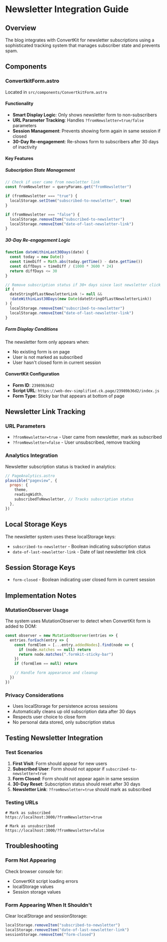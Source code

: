 # Newsletter Integration Guide

## Overview

The blog integrates with ConvertKit for newsletter subscriptions using a sophisticated tracking system that manages subscriber state and prevents spam.

## Components

### ConvertkitForm.astro

Located in `src/components/ConvertkitForm.astro`

#### Functionality

- **Smart Display Logic**: Only shows newsletter form to non-subscribers
- **URL Parameter Tracking**: Handles `?fromNewsletter=true/false` parameters
- **Session Management**: Prevents showing form again in same session if closed
- **30-Day Re-engagement**: Re-shows form to subscribers after 30 days of inactivity

#### Key Features

##### Subscription State Management

```javascript
// Check if user came from newsletter link
const fromNewsletter = queryParams.get("fromNewsletter")

if (fromNewsletter === "true") {
  localStorage.setItem("subscribed-to-newsletter", true)
}

if (fromNewsletter === "false") {
  localStorage.removeItem("subscribed-to-newsletter")
  localStorage.removeItem("date-of-last-newsletter-link")
}
```

##### 30-Day Re-engagement Logic

```javascript
function dateWithinLast30Days(date) {
  const today = new Date()
  const timeDiff = Math.abs(today.getTime() - date.getTime())
  const diffDays = timeDiff / (1000 * 3600 * 24)
  return diffDays <= 30
}

// Remove subscription status if 30+ days since last newsletter click
if (
  dateStringOfLastNewsletterLink != null &&
  !dateWithinLast30Days(new Date(dateStringOfLastNewsletterLink))
) {
  localStorage.removeItem("subscribed-to-newsletter")
  localStorage.removeItem("date-of-last-newsletter-link")
}
```

##### Form Display Conditions

The newsletter form only appears when:

- No existing form is on page
- User is not marked as subscribed
- User hasn't closed form in current session

#### ConvertKit Configuration

- **Form ID**: `23989b36d2`
- **Script URL**: `https://web-dev-simplified.ck.page/23989b36d2/index.js`
- **Form Type**: Sticky bar that appears at bottom of page

## Newsletter Link Tracking

### URL Parameters

- `?fromNewsletter=true` - User came from newsletter, mark as subscribed
- `?fromNewsletter=false` - User unsubscribed, remove tracking

### Analytics Integration

Newsletter subscription status is tracked in analytics:

```javascript
// PageAnalytics.astro
plausible("pageview", {
  props: {
    theme,
    readingWidth,
    subscribedToNewsletter, // Tracks subscription status
  },
})
```

## Local Storage Keys

The newsletter system uses these localStorage keys:

- `subscribed-to-newsletter` - Boolean indicating subscription status
- `date-of-last-newsletter-link` - Date of last newsletter link click

## Session Storage Keys

- `form-closed` - Boolean indicating user closed form in current session

## Implementation Notes

### MutationObserver Usage

The system uses MutationObserver to detect when ConvertKit form is added to DOM:

```javascript
const observer = new MutationObserver(entries => {
  entries.forEach(entry => {
    const formElem = [...entry.addedNodes].find(node => {
      if (node.matches == null) return
      return node.matches(".formkit-sticky-bar")
    })
    if (formElem == null) return

    // Handle form appearance and cleanup
  })
})
```

### Privacy Considerations

- Uses localStorage for persistence across sessions
- Automatically cleans up old subscription data after 30 days
- Respects user choice to close form
- No personal data stored, only subscription status

## Testing Newsletter Integration

### Test Scenarios

1. **First Visit**: Form should appear for new users
2. **Subscribed User**: Form should not appear if `subscribed-to-newsletter=true`
3. **Form Closed**: Form should not appear again in same session
4. **30-Day Reset**: Subscription status should reset after 30 days
5. **Newsletter Link**: `?fromNewsletter=true` should mark as subscribed

### Testing URLs

```
# Mark as subscribed
https://localhost:3000/?fromNewsletter=true

# Mark as unsubscribed
https://localhost:3000/?fromNewsletter=false
```

## Troubleshooting

### Form Not Appearing

Check browser console for:

- ConvertKit script loading errors
- localStorage values
- Session storage values

### Form Appearing When It Shouldn't

Clear localStorage and sessionStorage:

```javascript
localStorage.removeItem("subscribed-to-newsletter")
localStorage.removeItem("date-of-last-newsletter-link")
sessionStorage.removeItem("form-closed")
```
